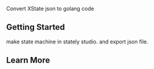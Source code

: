 Convert XState json to golang code

## Getting Started
make state machine in stately studio. and export json file.

## Learn More

